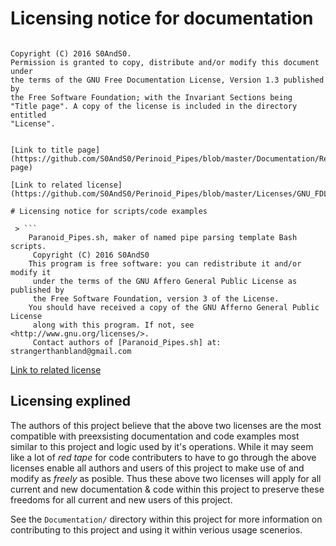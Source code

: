 # Licensing notice for documentation

 > ```
    Copyright (C) 2016 S0AndS0.
    Permission is granted to copy, distribute and/or modify this document under
    the terms of the GNU Free Documentation License, Version 1.3 published by
    the Free Software Foundation; with the Invariant Sections being
    "Title page". A copy of the license is included in the directory entitled
    "License".
```

[Link to title page](https://github.com/S0AndS0/Perinoid_Pipes/blob/master/Documentation/ReadMe_Paranoid_Pipes.md#title-page)

[Link to related license](https://github.com/S0AndS0/Perinoid_Pipes/blob/master/Licenses/GNU_FDLv1.3_ReadMe_Paranoid_Pipes.md)

# Licensing notice for scripts/code examples

 > ```
    Paranoid_Pipes.sh, maker of named pipe parsing template Bash scripts.
     Copyright (C) 2016 S0AndS0
    This program is free software: you can redistribute it and/or modify it
     under the terms of the GNU Affero General Public License as published by
     the Free Software Foundation, version 3 of the License.
    You should have received a copy of the GNU Afferno General Public License
     along with this program. If not, see <http://www.gnu.org/licenses/>.
     Contact authors of [Paranoid_Pipes.sh] at: strangerthanbland@gmail.com
```

[Link to related license](https://github.com/S0AndS0/Perinoid_Pipes/blob/master/Licenses/GNU_AGPLv3_Paranoid_Pipes.md)

## Licensing explined

The authors of this project believe that the above two licenses are the most
 compatible with preexsisting documentation and code examples most similar to
 this project and logic used by it's operations. While it may seem like a lot
 of *red tape* for code contributers to have to go through the above licenses
 enable all authors and users of this project to make use of and modify as
 *freely* as posible. Thus these above two licenses will apply for all current
 and new documentation & code within this project to preserve these freedoms
 for all current and new users of this project.

See the `Documentation/` directory within this project for more information on
 contributing to this project and using it within verious usage scenerios.
